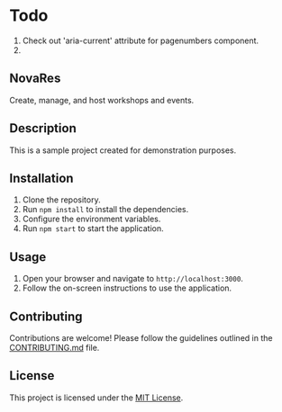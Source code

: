 # Todo

1. Check out 'aria-current' attribute for pagenumbers component.
2.

## NovaRes

Create, manage, and host workshops and events.

## Description

This is a sample project created for demonstration purposes.

## Installation

1. Clone the repository.
2. Run `npm install` to install the dependencies.
3. Configure the environment variables.
4. Run `npm start` to start the application.

## Usage

1. Open your browser and navigate to `http://localhost:3000`.
2. Follow the on-screen instructions to use the application.

## Contributing

Contributions are welcome! Please follow the guidelines outlined in the [CONTRIBUTING.md](CONTRIBUTING.md) file.

## License

This project is licensed under the [MIT License](LICENSE).
